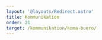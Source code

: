 ```yaml
---
layout: '@layouts/Redirect.astro'
title: Kommunikation
order: 21
target: /kommunikation/koma-buero/
---
```

